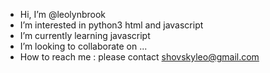 -  Hi, I’m @leolynbrook
-   I’m interested in python3 html and javascript
-  I’m currently learning javascript
- I’m looking to collaborate on ...
-  How to reach me : please contact shovskyleo@gmail.com 

<!---
leolynbrook/leolynbrook is a ✨ special ✨ repository because its `README.md` (this file) appears on your GitHub profile.
You can click the Preview link to take a look at your changes. 
--->
<!--
sofor is a orginization that leolynbrook owns .
A few other people are close to owning the orginization

---->
